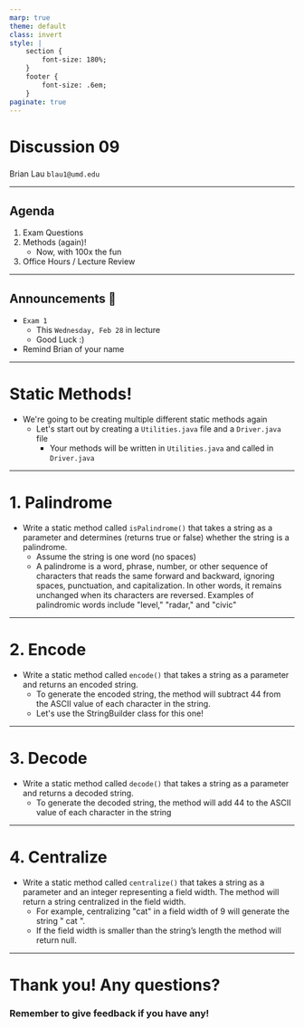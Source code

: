 ```yaml
---
marp: true
theme: default
class: invert
style: |
    section {
        font-size: 180%;
    }
    footer {
        font-size: .6em;
    }
paginate: true
---
```

<!-- 
_paginate: false
_class: invert
-->

# <!--fit--> Discussion 09
<!-- 
_footer: "Credits to Adit Bala for his Marp template"
-->

### 

Brian Lau
`blau1@umd.edu`

---
## Agenda
<!-- 
_footer: "Slides available at [`beelau.vercel.app`](https://beelau.vercel.app)"
-->
1. Exam Questions
2. Methods (again)!
    - Now, with 100x the fun
3. Office Hours / Lecture Review
---
## Announcements :mega:
- `Exam 1`
    - This `Wednesday, Feb 28` in lecture
    - Good Luck :)
- Remind Brian of your name

---

# Static Methods!
- We're going to be creating multiple different static methods again
    - Let's start out by creating a `Utilities.java` file and a `Driver.java` file
        - Your methods will be written in `Utilities.java` and called in `Driver.java`

---
# 1. Palindrome
- Write a static method called `isPalindrome()` that takes a string as a parameter and determines (returns true or false) whether the string is a palindrome.
    - Assume the string is one word (no spaces)
    - A palindrome is a word, phrase, number, or other sequence of characters that reads the same forward and backward, ignoring spaces, punctuation, and capitalization. In other words, it remains unchanged when its characters are reversed. Examples of palindromic words include "level," "radar," and "civic"

---

# 2. Encode
- Write a static method called `encode()` that takes a string as a parameter and returns an encoded string. 
    - To generate the encoded string, the method will subtract 44 from the ASCII value of each character in the string. 
    - Let's use the StringBuilder class for this one!

---
# 3. Decode
- Write a static method called `decode()` that takes a string as a parameter and returns a decoded string. 
    - To generate the decoded string, the method will add 44 to the ASCII value of each character in the string

---

# 4. Centralize
- Write a static method called `centralize()` that takes a string as a parameter and an integer representing a field width. The method will return a string centralized in the field width. 
    - For example, centralizing "cat" in a field width of 9 will generate the string "   cat   ". 
    - If the field width is smaller than the string’s length the method will return null. 

---
# Thank you! Any questions?

### Remember to give feedback if you have any!
